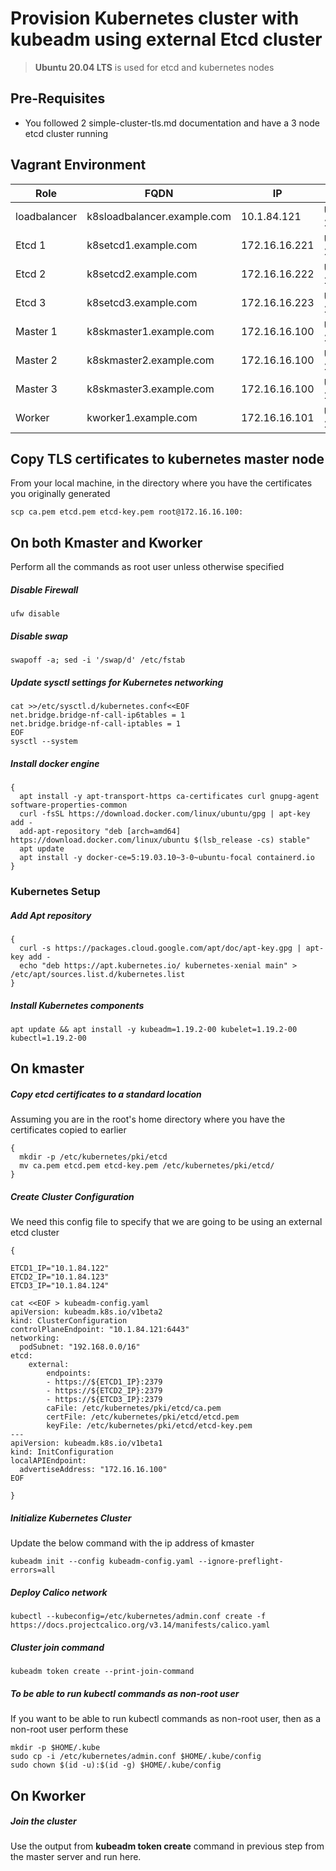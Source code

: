 
# Provision Kubernetes cluster with kubeadm using external Etcd cluster
> __Ubuntu 20.04 LTS__ is used for etcd and kubernetes nodes

## Pre-Requisites
* You followed 2 simple-cluster-tls.md documentation and have a 3 node etcd cluster running

## Vagrant Environment
|Role|FQDN|IP|OS|RAM|CPU|
|----|----|----|----|----|----|
|loadbalancer|k8sloadbalancer.example.com|10.1.84.121|Ubuntu 20.04|1G|1|
|Etcd 1|k8setcd1.example.com|172.16.16.221|Ubuntu 20.04|1G|1|
|Etcd 2|k8setcd2.example.com|172.16.16.222|Ubuntu 20.04|1G|1|
|Etcd 3|k8setcd3.example.com|172.16.16.223|Ubuntu 20.04|1G|1|
|Master 1|k8skmaster1.example.com|172.16.16.100|Ubuntu 20.04|2G|2|
|Master 2|k8skmaster2.example.com|172.16.16.100|Ubuntu 20.04|2G|2|
|Master 3|k8skmaster3.example.com|172.16.16.100|Ubuntu 20.04|2G|2|
|Worker|kworker1.example.com|172.16.16.101|Ubuntu 20.04|1G|1|


## Copy TLS certificates to kubernetes master node
From your local machine, in the directory where you have the certificates you originally generated
```
scp ca.pem etcd.pem etcd-key.pem root@172.16.16.100:
```

## On both Kmaster and Kworker
Perform all the commands as root user unless otherwise specified
##### Disable Firewall
```
ufw disable
```
##### Disable swap
```
swapoff -a; sed -i '/swap/d' /etc/fstab
```
##### Update sysctl settings for Kubernetes networking
```
cat >>/etc/sysctl.d/kubernetes.conf<<EOF
net.bridge.bridge-nf-call-ip6tables = 1
net.bridge.bridge-nf-call-iptables = 1
EOF
sysctl --system
```
##### Install docker engine
```
{
  apt install -y apt-transport-https ca-certificates curl gnupg-agent software-properties-common
  curl -fsSL https://download.docker.com/linux/ubuntu/gpg | apt-key add -
  add-apt-repository "deb [arch=amd64] https://download.docker.com/linux/ubuntu $(lsb_release -cs) stable"
  apt update
  apt install -y docker-ce=5:19.03.10~3-0~ubuntu-focal containerd.io
}
```
### Kubernetes Setup
##### Add Apt repository
```
{
  curl -s https://packages.cloud.google.com/apt/doc/apt-key.gpg | apt-key add -
  echo "deb https://apt.kubernetes.io/ kubernetes-xenial main" > /etc/apt/sources.list.d/kubernetes.list
}
```
##### Install Kubernetes components
```
apt update && apt install -y kubeadm=1.19.2-00 kubelet=1.19.2-00 kubectl=1.19.2-00
```

## On kmaster
##### Copy etcd certificates to a standard location
Assuming you are in the root's home directory where you have the certificates copied to earlier
```
{
  mkdir -p /etc/kubernetes/pki/etcd
  mv ca.pem etcd.pem etcd-key.pem /etc/kubernetes/pki/etcd/
}
```
##### Create Cluster Configuration
We need this config file to specify that we are going to be using an external etcd cluster
```
{

ETCD1_IP="10.1.84.122"
ETCD2_IP="10.1.84.123"
ETCD3_IP="10.1.84.124"

cat <<EOF > kubeadm-config.yaml
apiVersion: kubeadm.k8s.io/v1beta2
kind: ClusterConfiguration
controlPlaneEndpoint: "10.1.84.121:6443"
networking:
  podSubnet: "192.168.0.0/16"
etcd:
    external:
        endpoints:
        - https://${ETCD1_IP}:2379
        - https://${ETCD2_IP}:2379
        - https://${ETCD3_IP}:2379
        caFile: /etc/kubernetes/pki/etcd/ca.pem
        certFile: /etc/kubernetes/pki/etcd/etcd.pem
        keyFile: /etc/kubernetes/pki/etcd/etcd-key.pem
---
apiVersion: kubeadm.k8s.io/v1beta1
kind: InitConfiguration
localAPIEndpoint:
  advertiseAddress: "172.16.16.100"
EOF

}
```
##### Initialize Kubernetes Cluster
Update the below command with the ip address of kmaster
```
kubeadm init --config kubeadm-config.yaml --ignore-preflight-errors=all
```
##### Deploy Calico network
```
kubectl --kubeconfig=/etc/kubernetes/admin.conf create -f https://docs.projectcalico.org/v3.14/manifests/calico.yaml
```

##### Cluster join command
```
kubeadm token create --print-join-command
```

##### To be able to run kubectl commands as non-root user
If you want to be able to run kubectl commands as non-root user, then as a non-root user perform these
```
mkdir -p $HOME/.kube
sudo cp -i /etc/kubernetes/admin.conf $HOME/.kube/config
sudo chown $(id -u):$(id -g) $HOME/.kube/config
```

## On Kworker
##### Join the cluster
Use the output from __kubeadm token create__ command in previous step from the master server and run here.
